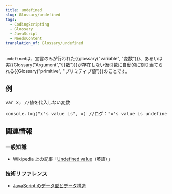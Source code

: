 ```yaml
---
title: undefined
slug: Glossary/undefined
tags:
  - CodingScripting
  - Glossary
  - JavaScript
  - NeedsContent
translation_of: Glossary/undefined
---
```

<p><span class="seoSummary"><code>undefined</code>は、宣言のみが行われた{{glossary("variable", "変数")}}、あるいは実{{Glossary("Argument","引数")}}が存在しない仮引数に自動的に割り当てられる{{Glossary("primitive", "プリミティブ値")}}のことです。</span></p>

<h2 id="例">例</h2>

<pre class="brush: js">var x; //値を代入しない変数

console.log("x's value is", x) //ログ："x's value is undefined"</pre>

<h2 id="関連情報">関連情報</h2>

<h3 id="一般知識">一般知識</h3>

<ul>
 <li>Wikipedia 上の記事「<a href="http://en.wikipedia.org/wiki/Undefined%20value">Undefined value</a>（英語）」</li>
</ul>

<h3 id="Technical_reference" name="Technical_reference">技術リファレンス</h3>

<ul>
 <li><a href="/ja/docs/Web/JavaScript/Data_structures">JavaScript のデータ型とデータ構造</a></li>
</ul>
